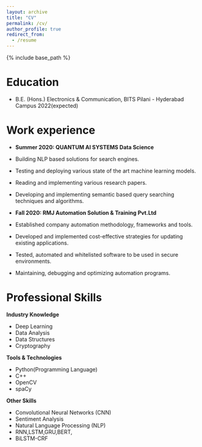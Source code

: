 ```yaml
---
layout: archive
title: "CV"
permalink: /cv/
author_profile: true
redirect_from:
  - /resume
---
```


{% include base_path %}

Education
======
* B.E. (Hons.) Electronics & Communication, BITS Pilani - Hyderabad Campus 2022(expected)

Work experience
======
* **Summer 2020: QUANTUM AI SYSTEMS Data Science**

* Building NLP based solutions for search engines.
* Testing and deploying various state of the art machine learning models.
* Reading and implementing various research papers.
* Developing and implementing semantic based query searching
  techniques and algorithms.


* **Fall 2020: RMJ Automation Solution & Training Pvt.Ltd**

* Established company automation methodology, frameworks and
  tools.
* Developed and implemented cost-effective strategies for updating
  existing applications.
* Tested, automated and whitelisted software to be used in secure
  environments.
* Maintaining, debugging and optimizing automation programs.
  
Professional Skills
======

**Industry Knowledge**

* Deep Learning
* Data Analysis
* Data Structures
* Cryptography

**Tools & Technologies**

* Python(Programming Language)
* C++
* OpenCV
* spaCy

**Other Skills**

* Convolutional Neural Networks (CNN)
* Sentiment Analysis
* Natural Language Processing (NLP)
* RNN,LSTM,GRU,BERT,
* BiLSTM-CRF
